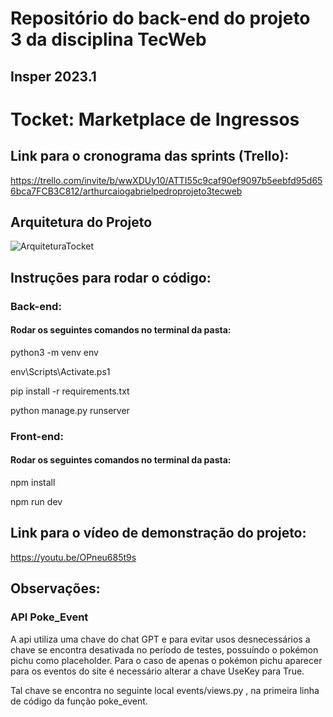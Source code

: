 # Repositório do back-end do projeto 3 da disciplina TecWeb
## Insper 2023.1

# Tocket: Marketplace de Ingressos

## Link para o cronograma das sprints (Trello): 

https://trello.com/invite/b/wwXDUy10/ATTI55c9caf90ef9097b5eebfd95d656bca7FCB3C812/arthurcaiogabrielpedroprojeto3tecweb

## Arquitetura do Projeto

![ArquiteturaTocket](https://github.com/CaioBoa/tocket-backend/assets/67804009/49c08faa-068e-422b-8a9e-924a74405519)


## Instruções para rodar o código:

### Back-end:

#### Rodar os seguintes comandos no terminal da pasta:

python3 -m venv env

env\Scripts\Activate.ps1

pip install -r requirements.txt

python manage.py runserver

### Front-end:

#### Rodar os seguintes comandos no terminal da pasta:

npm install

npm run dev

## Link para o vídeo de demonstração do projeto:

https://youtu.be/OPneu685t9s

## Observações:

### API Poke_Event

A api utiliza uma chave do chat GPT e para evitar usos desnecessários a chave se encontra desativada no período de testes, possuíndo o pokémon  pichu como placeholder. Para o caso de apenas o pokémon pichu aparecer para os eventos do site é necessário alterar a chave UseKey para True.

Tal chave se encontra no seguinte local events/views.py , na primeira linha de código da função poke_event.
